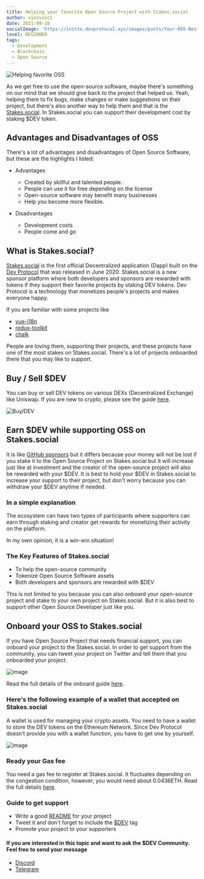 ```yaml
---
title: Helping your favorite Open Source Project with Stakes.social
author: vinzvinci
date: 2021-09-18
socialImage: 'https://initto.devprotocol.xyz/images/posts/Your-OSS-Best-Friend/ogp_en.png'
level: BEGINNER
tags:
  - Development
  - Blockchain
  - Open Source
---
```


![Helping favorite OSS](https://user-images.githubusercontent.com/73097560/133879585-2f1625c3-cd8f-43f2-b9dd-204a647df6cc.gif)

As we get free to use the open-source software, maybe there's something on our mind that we should give back to the project that helped us. Yeah, helping them to fix bugs, make changes or make suggestions on their project, but there's also another way to help them and that is the [Stakes.social](https://stakes.social/). In Stakes.social you can support their development cost by staking $DEV token.

## Advantages and Disadvantages of OSS

There's a lot of advantages and disadvantages of Open Source Software, but these are the highlights I listed:
- Advantages
  - Created by skillful and talented people. 
  - People can use it for free depending on the license
  - Open-source software may benefit many businesses 
  - Help you become more flexible.
  
- Disadvantages
  - Development costs 
  - People come and go

## What is Stakes.social?

[Stakes.social](https://docs.devprotocol.xyz/en/stakes-social/) is the first official Decentralized application (Dapp) built on the [Dev Protocol](https://devprotocol.xyz/) that was released in June 2020. Stakes.social is a new sponsor platform where both developers and sponsors are rewarded with tokens if they support their favorite projects by staking DEV tokens. Dev Protocol is a technology that monetizes people's projects and makes everyone happy.

If you are familiar with some projects like
- [vue-i18n](https://stakes.social/0xcEBD1BF31DF3E3697Ea26e2F94F9E3644C809F46)
- [redux-toolkit](https://stakes.social/0xB96cBb406F8Eb2712eD8A9055e285E28fd076548)
- [chalk](https://stakes.social/0x44d871aebF0126Bf646753E2C976Aa7e68A66c15) 

People are loving them, supporting their projects, and these projects have one of the most stakes on Stakes.social. There's a lot of projects onboarded there that you may like to support. 

## Buy / Sell $DEV 

You can buy or sell DEV tokens on various DEXs (Decentralized Exchange) like Uniswap. If you are new to crypto, please see the guide [here](https://docs.devprotocol.xyz/en/stakes-social/how-to-buy/).

![Buy/DEV](https://user-images.githubusercontent.com/73097560/133878508-5a70db2b-28bf-4706-a707-78c49c85d6cb.gif)

## Earn $DEV while supporting OSS on Stakes.social

It is like [GitHub sponsors](https://github.com/sponsors) but it differs because your money will not be lost if you stake it to the Open Source Project on Stakes.social but it will increase just like at investment and the creator of the open-source project will also be rewarded with your $DEV. It is best to hold your $DEV in Stakes.social to increase your support to their project, but don't worry because you can withdraw your $DEV anytime if needed.

### In a simple explanation
The ecosystem can have two types of participants where supporters can earn through staking and creator get rewards for monetizing their activity on the platform.

In my own opinion, it is a win-win situation!

### The Key Features of Stakes.social
- To help the open-source community
- Tokenize Open Source Software assets
- Both developers and sponsors are rewarded with $DEV

This is not limited to you because you can also onboard your open-source project and stake to your own project on Stakes.social. But it is also best to support other Open Source Developer just like you.

## Onboard your OSS to Stakes.social

If you have Open Source Project that needs financial support, you can onboard your project to the Stakes.social. In order to get support from the community, you can tweet your project on Twitter and tell them that you onboarded your project.

![image](https://user-images.githubusercontent.com/73097560/133878987-7a6322dd-6b1b-46cd-b5ad-b80eda829729.png)

Read the full details of the onboard guide [here](https://docs.devprotocol.xyz/en/stakes-social/onboard-guide/).

### Here's the following example of a wallet that accepted on Stakes.social

A wallet is used for managing your crypto assets. You need to have a wallet to store the DEV tokens on the Ethereum Network. Since Dev Protocol doesn’t provide you with a wallet function, you have to get one by yourself.

![image](https://user-images.githubusercontent.com/73097560/133844169-44850555-9c8b-49d8-a5e7-5e18d4e16238.png)

### Ready your Gas fee
You need a gas fee to register at Stakes.social. It fluctuates depending on the congestion condition, however, you would need about 0.0436ETH. Read the full details [here](https://docs.devprotocol.xyz/en/stakes-social/onboard-guide/).

### Guide to get support
- Write a good [README](https://www.freecodecamp.org/news/how-to-write-a-good-readme-file/) for your project
- Tweet it and don't forget to include the [$DEV](https://twitter.com/search?q=%24Dev&src=cashtag_click) tag
- Promote your project to your supporters

#### If you are interested in this topic and want to ask the $DEV Community. Feel free to send your message
- [Discord](https://discord.gg/VwJp4KM)
- [Telegram](https://t.me/devprtcl)